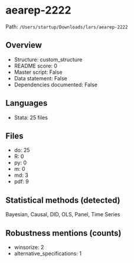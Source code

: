 # aearep-2222

Path: `/Users/startup/Downloads/lars/aearep-2222`

## Overview
- Structure: custom_structure
- README score: 0
- Master script: False
- Data statement: False
- Dependencies documented: False

## Languages
- Stata: 25 files

## Files
- do: 25
- R: 0
- py: 0
- m: 0
- md: 3
- pdf: 9

## Statistical methods (detected)
Bayesian, Causal, DID, OLS, Panel, Time Series

## Robustness mentions (counts)
- winsorize: 2
- alternative_specifications: 1